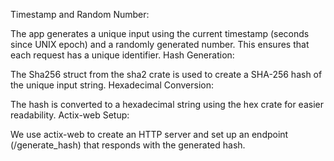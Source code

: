 Timestamp and Random Number:

The app generates a unique input using the current timestamp (seconds since UNIX epoch) and a randomly generated number. This ensures that each request has a unique identifier.
Hash Generation:

The Sha256 struct from the sha2 crate is used to create a SHA-256 hash of the unique input string.
Hexadecimal Conversion:

The hash is converted to a hexadecimal string using the hex crate for easier readability.
Actix-web Setup:

We use actix-web to create an HTTP server and set up an endpoint (/generate_hash) that responds with the generated hash.